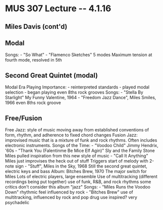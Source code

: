 MUS 307 Lecture -- 4.1.16
==

Miles Davis (cont'd)
-

Modal
-
Songs:
	- "So What" 
	- "Flamenco Sketches"
		5 modes
		Maximum tension at fourth mode, resolved in 5th

Second Great Quintet (modal)
-
Modal Era Playing
Importance:
	- reinterpreted standards
	- played modal selection
	- began playing even 8ths rock grooves
Songs:
	- "Stella By Starlight" My Funny Valentine, 1964
	- "Freedom Jazz Dance", Miles Smiles, 1966
		even 8ths rock groove
		
Free/Fusion
-
Free Jazz: style of music moving away from established conventions of form, rhythm, and adherence to fixed chord changes
Fusion Jazz: improvised music that is a mixture of funk and rock rhythms. Often includes electronic instruments.
Songs of the Time:
	- "Voodoo Child" Jimmy Hendrix, '60s
	- "Thank You (Falentinme Be Mice Elf Agin)" Sly and the Family Stone
Miles pulled inspiration from this new style of music
	- "Call It Anything"
		Miles just improvises the heck out of stuff
		Triggers start of melody with 2-note sign
	- "Stuff", Miles in the Sky, 1968
		Still the second great quintet, electric keys and bass
Album: Bitches Brew, 1970
	The major switch for Miles
	Lots of electric players, large ensemble
	Use of multitracking (different recordings being put together)
	use of funk, R&B, and rock rhythms
	some critics don't consider this album "jazz"
	Songs: 
	- "Miles Runs the Voodoo Down"
		rhythmic feel influenced by rock
	- "Bitches Brew"
		use of multitracking, influenced by rock and pop
		drug use inspired? very psychadelic

